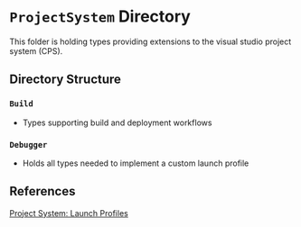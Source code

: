 ﻿# `ProjectSystem` Directory
This folder is holding types providing extensions to the visual studio project system (CPS).

## Directory Structure
### `Build`
- Types supporting build and deployment workflows

### `Debugger`
- Holds all types needed to implement a custom launch profile

## References
[Project System: Launch Profiles](https://github.com/dotnet/project-system/blob/main/docs/launch-profiles.md)